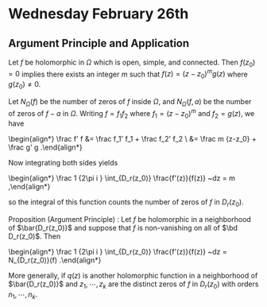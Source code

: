 # Wednesday February 26th

## Argument Principle and Application

Let $f$ be holomorphic in $\Omega$ which is open, simple, and connected.
Then $f(z_0) = 0$ implies there exists an integer $m$ such that $f(z) = (z-z_0)^m g(z)$ where $g(z_0) \neq 0$.

Let $N_\Omega(f)$ be the number of zeros of $f$ inside $\Omega$, and $N_\Omega(f, a)$ be the number of zeros of $f-a$ in $\Omega$.
Writing $f = f_1 f_2$ where $f_1 = (z-z_0)^m$ and $f_2 = g(z)$, we have

\begin{align*}
\frac f' f 
&= \frac f_1' f_1 + \frac f_2' f_2 \\
&= \frac m {z-z_0} + \frac g' g
.\end{align*}

Now integrating both sides yields

\begin{align*}
\frac 1 {2\pi i } \int_{D_r(z_0)} \frac{f'(z)}{f(z)} ~dz = m 
,\end{align*}

so the integral of this function counts the number of zeros of $f$ in $D_r(z_0)$.

Proposition (Argument Principle)
: Let $f$ be holomorphic in a neighborhood of $\bar{D_r(z_0)}$ and suppose that $f$ is non-vanishing on all of $\bd D_r(z_0)$.
  Then

  \begin{align*}
  \frac 1 {2\pi i } \int_{D_r(z_0)} \frac{f'(z)}{f(z)} ~dz = N_{D_r(z_0)}(f)
  .\end{align*}

  More generally, if $q(z)$ is another holomorphic function in a neighborhood of $\bar{D_r(z_0)}$ and $z_1, \cdots, z_k$ are the distinct zeros of $f$ in $D_r(z_0)$ with orders $n_1, \cdots, n_k$.



